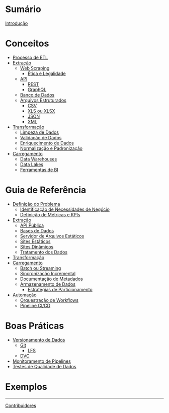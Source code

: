 # Sumário

[Introdução](./introducao.md)

# Conceitos

- [Processo de ETL](./conceitos/processo-de-etl.md)
- [Extração]()
  - [Web Scraping]()
    - [Ética e Legalidade]()
  - [API]()
    - [REST]()
    - [GraphQL]()
  - [Banco de Dados]()
  - [Arquivos Estruturados]()
    - [CSV]()
    - [XLS ou XLSX]()
    - [JSON]()
    - [XML]()
- [Transformação]()
  - [Limpeza de Dados]()
  - [Validação de Dados]()
  - [Enriquecimento de Dados]()
  - [Normalização e Padronização]()
- [Carregamento]()
  - [Data Warehouses]()
  - [Data Lakes]()
  - [Ferramentas de BI]()

# Guia de Referência

- [Definição do Problema]()
  - [Identificação de Necessidades de Negócio]()
  - [Definição de Métricas e KPIs]()
- [Extração]()
    - [API Pública]()
    - [Bases de Dados]()
    - [Servidor de Arquivos Estáticos]()
    - [Sites Estáticos]()
    - [Sites Dinâmicos]()
  - [Tratamento dos Dados]()
- [Transformação]()
- [Carregamento]()
  - [Batch ou Streaming]()
  - [Sincronização Incremental]()
  - [Documentação de Metadados]()
  - [Armazenamento de Dados]()
    - [Estratégias de Particionamento]()
- [Automação]()
  - [Orquestração de Workflows]()
  - [Pipeline CI/CD]()

# Boas Práticas

- [Versionamento de Dados]()
  - [Git]()
    - [LFS]()
  - [DVC]()
- [Monitoramento de Pipelines]()
- [Testes de Qualidade de Dados]()

# Exemplos

---

[Contribuidores](./contribuidores.md)
